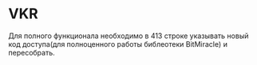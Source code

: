 # VKR
Для полного функционала необходимо в 413 строке указывать новый код доступа(для полноценного работы библеотеки BitMiracle) и пересобрать.
